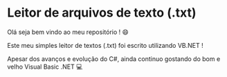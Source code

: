 # Leitor de arquivos de texto (.txt)

Olá seja bem vindo ao meu repositório ! :smile:

Este meu simples leitor de textos (.txt) foi escrito utilizando VB.NET ! 

Apesar dos avanços e evolução do C#, ainda continuo gostando do bom e velho Visual Basic .NET :computer:

